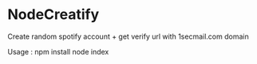 # NodeCreatify

Create random spotify account + get verify url with 1secmail.com domain

Usage :
npm install
node index
